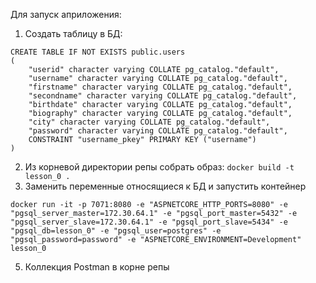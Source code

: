 Для запуск априложения:
1. Создать таблицу в БД:
```
CREATE TABLE IF NOT EXISTS public.users
(
    "userid" character varying COLLATE pg_catalog."default",
    "username" character varying COLLATE pg_catalog."default",
    "firstname" character varying COLLATE pg_catalog."default",
    "secondname" character varying COLLATE pg_catalog."default",
    "birthdate" character varying COLLATE pg_catalog."default",
    "biography" character varying COLLATE pg_catalog."default",
    "city" character varying COLLATE pg_catalog."default",
    "password" character varying COLLATE pg_catalog."default",
	CONSTRAINT "username_pkey" PRIMARY KEY ("username")
)
```
2. Из корневой директории репы собрать образ: ```docker build -t lesson_0 .```
3. Заменить переменные относящиеся к БД и запустить контейнер
```
docker run -it -p 7071:8080 -e "ASPNETCORE_HTTP_PORTS=8080" -e "pgsql_server_master=172.30.64.1" -e "pgsql_port_master=5432" -e "pgsql_server_slave=172.30.64.1" -e "pgsql_port_slave=5434" -e "pgsql_db=lesson_0" -e "pgsql_user=postgres" -e "pgsql_password=password" -e "ASPNETCORE_ENVIRONMENT=Development" lesson_0
```
5. Коллекция Postman в корне репы
